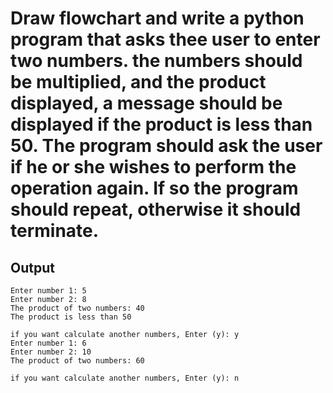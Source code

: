 # Draw flowchart and write a python program that asks thee user to enter two numbers. the numbers should be multiplied, and the product displayed, a message should be displayed if the product is less than 50. The program should ask the user if he or she wishes to perform the operation again. If so the program should repeat, otherwise it should terminate.
## Output
```
Enter number 1: 5
Enter number 2: 8
The product of two numbers: 40
The product is less than 50

if you want calculate another numbers, Enter (y): y
Enter number 1: 6
Enter number 2: 10
The product of two numbers: 60

if you want calculate another numbers, Enter (y): n
```

